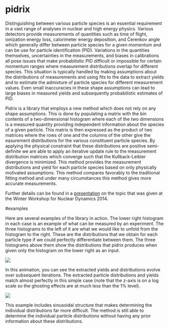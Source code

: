 pidrix
======

Distinguishing between various particle species is an essential requirement in a vast range of analyses in nuclear and high energy physics.
Various detectors provide measurements of quantities such as time of flight, ionization energy loss, calorimeter energy deposition, and Čerenkov angle which generally differ between particle species for a given momentum and can be use for particle identification (PID).
Variations in the quantities themselves, uncertainties in the measurements, and biases in calibrations all pose issues that make probabilistic PID difficult or impossible for certain momentum ranges where measurement distributions overlap for different species.
This situation is typically handled by making assumptions about the distributions of measurements and using fits to the data to extract yields and to estimate the admixture of particle species for different measurement values.
Even small inaccuracies in these shape assumptions can lead to large biases in measured yields and subsequently probabilistic estimates of PID.

Pidrix is a library that employs a new method which does not rely on any shape assumptions.
This is done by populating a matrix with the bin contents of a two-dimensional histogram where each of the two dimensions is a measured quantity providing independent information about the species of a given particle. 
This matrix is then expressed as the product of two matrices where the rows of one and the columns of the other give the easurement distributions for the various constituent particle species.
By applying the physical constraint that these distributions are positive semi-definite we are able to apply an iterative update rule to the measurement distribution matrices which converge such that the Kullback-Leibler divergence is minimized.
This method provides the measurement distributions and yield for each particle species based on only physically motivated assumptions. 
This method compares favorably to the traditional fitting method and under many circumstances this method gives more accurate measurements.


Further details can be found in a [presentation](https://indico.cern.ch/event/275088/contribution/98) on the topic that was given at the Winter Workshop for Nuclear Dynamics 2014.

#examples

Here are several examples of the library in action. The lower right histogram in each case is an example of what can be measured by an experiment. The three histograms to the left of it are what we would like to unfold from the histogram to the right. These are the distributions that we obtain for each particle type if we could perfectly differentiate between them. The three histograms above them show the distributions that pidrix produces when given only the histogram on the lower right as an input.

<img src="http://sangaline.com/github/pidrix/animation1.gif"/>

In this animation, you can see the extracted yields and distributions evolve over subsequent iterations. The extracted particle distributions and yields match almost perfectly in this simple case (note that the z-axis is on a log scale so the ghosting effects are at much less than the 1% level).

<img src="http://sangaline.com/github/pidrix/animation3.gif"/>

This example includes sinusoidal structure that makes determining the individual distributions far more difficult. The method is still able to determine the individual particle distributions without having any prior information about these distributions.
